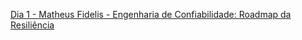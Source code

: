 [Dia 1 - Matheus Fidelis - Engenharia de Confiabilidade: Roadmap da Resiliência](./Dia1/MatheusFidelis-EngenhariaDeConfiabilidadeRoadmapDaResiliência)
